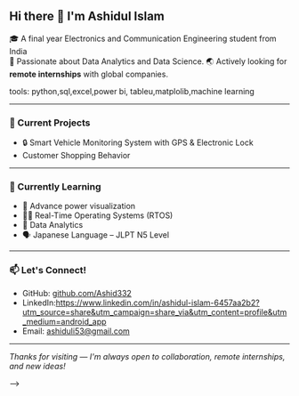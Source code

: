 ## Hi there 👋 I'm Ashidul Islam

🎓 A final year Electronics and Communication Engineering student from India  
🔧 Passionate about Data Analytics and Data Science.
🌏 Actively looking for **remote internships** with global companies. 

tools: python,sql,excel,power bi, tableu,matplolib,machine learning

---

### 🧪 Current Projects
- 🔒 Smart Vehicle Monitoring System with GPS & Electronic Lock
- Customer Shopping Behavior

---

### 🌱 Currently Learning
- 📘 Advance power visualization
- 🧑‍💻 Real-Time Operating Systems (RTOS)
- 🤖 Data Analytics
- 🗣️ Japanese Language – JLPT N5 Level

---

### 📫 Let's Connect!
- GitHub: [github.com/Ashid332](https://github.com/Ashid332)  
- LinkedIn:https://www.linkedin.com/in/ashidul-islam-6457aa2b2?utm_source=share&utm_campaign=share_via&utm_content=profile&utm_medium=android_app
- Email: ashiduli53@gmail.com

---

*Thanks for visiting — I'm always open to collaboration, remote internships, and new ideas!*

-->
